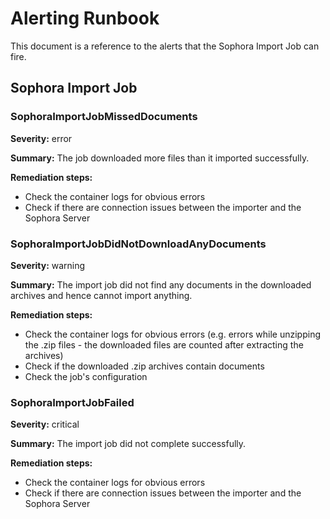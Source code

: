 # Alerting Runbook

This document is a reference to the alerts that the Sophora Import Job can fire.

## Sophora Import Job

### SophoraImportJobMissedDocuments
**Severity:** error

**Summary:** The job downloaded more files than it imported successfully.

**Remediation steps:**

* Check the container logs for obvious errors
* Check if there are connection issues between the importer and the Sophora Server

### SophoraImportJobDidNotDownloadAnyDocuments
**Severity:** warning

**Summary:** The import job did not find any documents in the downloaded archives and hence cannot import anything.

**Remediation steps:**

* Check the container logs for obvious errors (e.g. errors while unzipping the .zip files - the downloaded files are counted after extracting the archives)
* Check if the downloaded .zip archives contain documents
* Check the job's configuration

### SophoraImportJobFailed
**Severity:** critical

**Summary:** The import job did not complete successfully.

**Remediation steps:**

* Check the container logs for obvious errors
* Check if there are connection issues between the importer and the Sophora Server
